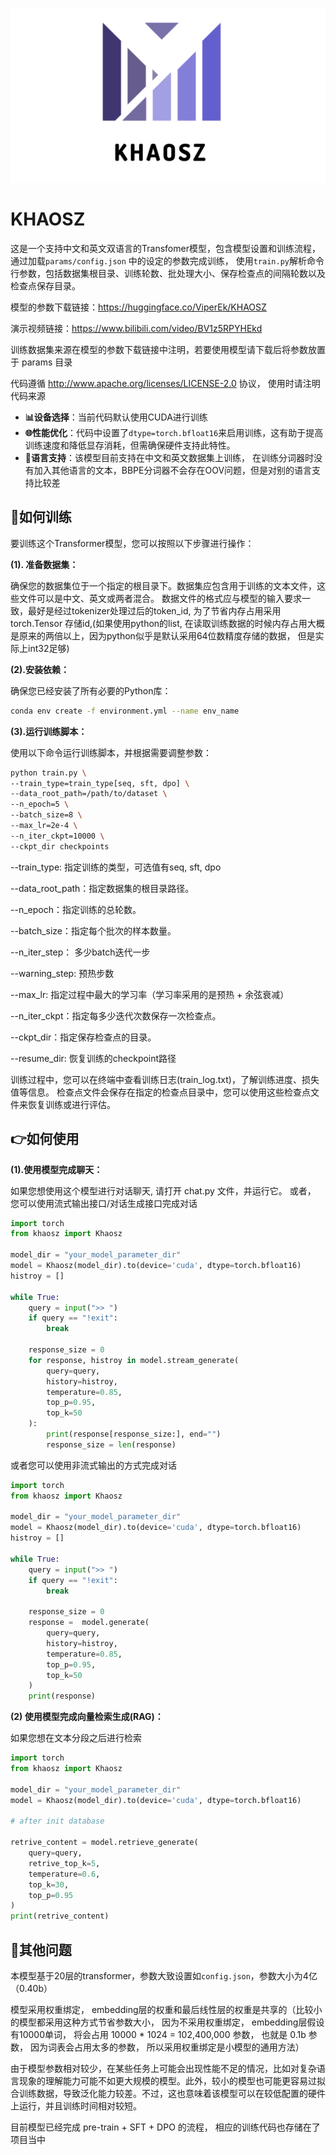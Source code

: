 ![image-20250306182014120](/resources/images/image-20250306182014120.png)

# KHAOSZ

这是一个支持中文和英文双语言的Transfomer模型，包含模型设置和训练流程， 通过加载`params/config.json` 中的设定的参数完成训练， 使用`train.py`解析命令行参数，包括数据集根目录、训练轮数、批处理大小、保存检查点的间隔轮数以及检查点保存目录。

模型的参数下载链接：https://huggingface.co/ViperEk/KHAOSZ

演示视频链接：https://www.bilibili.com/video/BV1z5RPYHEkd

训练数据集来源在模型的参数下载链接中注明，若要使用模型请下载后将参数放置于 params 目录

代码遵循 http://www.apache.org/licenses/LICENSE-2.0 协议， 使用时请注明代码来源

- **📊设备选择**：当前代码默认使用CUDA进行训练
- **🌐性能优化**：代码中设置了`dtype=torch.bfloat16`来启用训练，这有助于提高训练速度和降低显存消耗，但需确保硬件支持此特性。
- **🤖语言支持**：该模型目前支持在中文和英文数据集上训练， 在训练分词器时没有加入其他语言的文本，BBPE分词器不会存在OOV问题，但是对别的语言支持比较差

## 📌如何训练

要训练这个Transformer模型，您可以按照以下步骤进行操作：

**(1). 准备数据集：**

确保您的数据集位于一个指定的根目录下。数据集应包含用于训练的文本文件，这些文件可以是中文、英文或两者混合。
数据文件的格式应与模型的输入要求一致，最好是经过tokenizer处理过后的token_id, 为了节省内存占用采用torch.Tensor 存储id,(如果使用python的list, 在读取训练数据的时候内存占用大概是原来的两倍以上，因为python似乎是默认采用64位数精度存储的数据， 但是实际上int32足够)

**(2).安装依赖：**

确保您已经安装了所有必要的Python库：

```bash
conda env create -f environment.yml --name env_name
```

**(3).运行训练脚本：**

使用以下命令运行训练脚本，并根据需要调整参数：

```bash
python train.py \
--train_type=train_type[seq, sft, dpo] \
--data_root_path=/path/to/dataset \
--n_epoch=5 \
--batch_size=8 \
--max_lr=2e-4 \
--n_iter_ckpt=10000 \
--ckpt_dir checkpoints 
```
--train_type: 指定训练的类型，可选值有seq, sft, dpo

--data_root_path：指定数据集的根目录路径。

--n_epoch：指定训练的总轮数。

--batch_size：指定每个批次的样本数量。

--n_iter_step： 多少batch迭代一步

--warning_step: 预热步数

--max_lr: 指定过程中最大的学习率（学习率采用的是预热 + 余弦衰减）

--n_iter_ckpt：指定每多少迭代次数保存一次检查点。

--ckpt_dir：指定保存检查点的目录。

--resume_dir: 恢复训练的checkpoint路径

训练过程中，您可以在终端中查看训练日志(train_log.txt)，了解训练进度、损失值等信息。
检查点文件会保存在指定的检查点目录中，您可以使用这些检查点文件来恢复训练或进行评估。


## 👉如何使用

**(1).使用模型完成聊天：**

如果您想使用这个模型进行对话聊天, 请打开 chat.py 文件，并运行它。
或者， 您可以使用流式输出接口/对话生成接口完成对话

```python
import torch
from khaosz import Khaosz

model_dir = "your_model_parameter_dir"
model = Khaosz(model_dir).to(device='cuda', dtype=torch.bfloat16)
histroy = []

while True:
    query = input(">> ")
    if query == "!exit":
        break
    
    response_size = 0
    for response, histroy in model.stream_generate(
        query=query, 
        history=histroy,
        temperature=0.85,
        top_p=0.95,
        top_k=50
    ):
        print(response[response_size:], end="")
        response_size = len(response)       

```

或者您可以使用非流式输出的方式完成对话

```python
import torch
from khaosz import Khaosz

model_dir = "your_model_parameter_dir"
model = Khaosz(model_dir).to(device='cuda', dtype=torch.bfloat16)
histroy = []

while True:
    query = input(">> ")
    if query == "!exit":
        break
    
    response_size = 0
    response =  model.generate(
        query=query, 
        history=histroy,
        temperature=0.85,
        top_p=0.95,
        top_k=50
    )
    print(response)
```

**(2) 使用模型完成向量检索生成(RAG)：**


如果您想在文本分段之后进行检索

```python
import torch
from khaosz import Khaosz

model_dir = "your_model_parameter_dir"
model = Khaosz(model_dir).to(device='cuda', dtype=torch.bfloat16)

# after init database

retrive_content = model.retrieve_generate(
    query=query,
    retrive_top_k=5,
    temperature=0.6,
    top_k=30,
    top_p=0.95
)
print(retrive_content)
```


## 📌其他问题
本模型基于20层的transformer，参数大致设置如`config.json`，参数大小为4亿（0.40b）

模型采用权重绑定， embedding层的权重和最后线性层的权重是共享的（比较小的模型都采用这种方式节省参数大小， 因为不采用权重绑定， embedding层假设有10000单词， 将会占用 10000 * 1024 = 102,400,000 参数， 也就是 0.1b 参数， 因为词表会占用太多的参数， 所以采用权重绑定是小模型的通用方法）

由于模型参数相对较少，在某些任务上可能会出现性能不足的情况，比如对复杂语言现象的理解能力可能不如更大规模的模型。此外，较小的模型也可能更容易过拟合训练数据，导致泛化能力较差。不过，这也意味着该模型可以在较低配置的硬件上运行，并且训练时间相对较短。

目前模型已经完成 pre-train + SFT + DPO 的流程， 相应的训练代码也存储在了项目当中